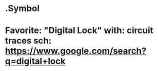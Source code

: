 # .Symbol
# Favorite: "Digital Lock" with: circuit traces  sch: https://www.google.com/search?q=digital+lock
